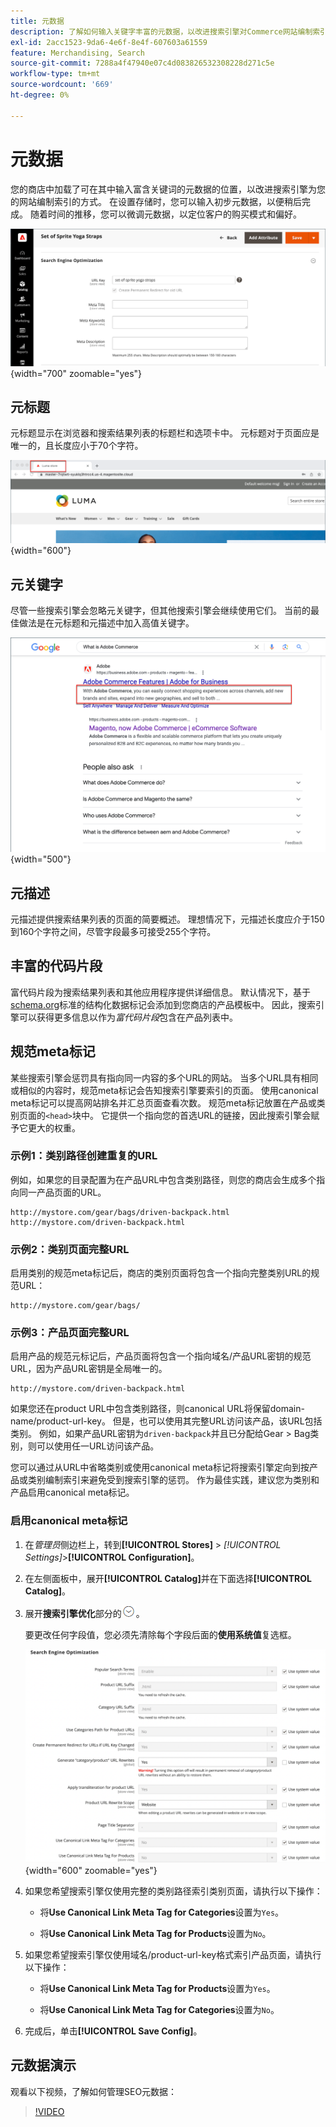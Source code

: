 ```yaml
---
title: 元数据
description: 了解如何输入关键字丰富的元数据，以改进搜索引擎对Commerce网站编制索引的方式。
exl-id: 2acc1523-9da6-4e6f-8e4f-607603a61559
feature: Merchandising, Search
source-git-commit: 7288a4f47940e07c4d083826532308228d271c5e
workflow-type: tm+mt
source-wordcount: '669'
ht-degree: 0%

---
```


# 元数据

您的商店中加载了可在其中输入富含关键词的元数据的位置，以改进搜索引擎为您的网站编制索引的方式。 在设置存储时，您可以输入初步元数据，以便稍后完成。 随着时间的推移，您可以微调元数据，以定位客户的购买模式和偏好。

![产品设置 — 搜索引擎优化](./assets/product-basic-settings-search-engine-optimization-yoga-strap.png){width="700" zoomable="yes"}

## 元标题

元标题显示在浏览器和搜索结果列表的标题栏和选项卡中。 元标题对于页面应是唯一的，且长度应小于70个字符。

![示例店面 — 元标题](./assets/storefront-home-page-meta-title.png){width="600"}

## 元关键字

尽管一些搜索引擎会忽略元关键字，但其他搜索引擎会继续使用它们。 当前的最佳做法是在元标题和元描述中加入高值关键字。

![Web浏览器搜索 — 元关键字](./assets/storefront-meta-description.png){width="500"}

## 元描述

元描述提供搜索结果列表的页面的简要概述。 理想情况下，元描述长度应介于150到160个字符之间，尽管字段最多可接受255个字符。

## 丰富的代码片段

富代码片段为搜索结果列表和其他应用程序提供详细信息。 默认情况下，基于[schema.org][1]标准的结构化数据标记会添加到您商店的产品模板中。 因此，搜索引擎可以获得更多信息以作为&#x200B;_富代码片段_&#x200B;包含在产品列表中。

## 规范meta标记

某些搜索引擎会惩罚具有指向同一内容的多个URL的网站。 当多个URL具有相同或相似的内容时，规范meta标记会告知搜索引擎要索引的页面。 使用canonical meta标记可以提高网站排名并汇总页面查看次数。 规范meta标记放置在产品或类别页面的`<head>`块中。 它提供一个指向您的首选URL的链接，因此搜索引擎会赋予它更大的权重。

### 示例1：类别路径创建重复的URL

例如，如果您的目录配置为在产品URL中包含类别路径，则您的商店会生成多个指向同一产品页面的URL。

    http://mystore.com/gear/bags/driven-backpack.html
    http://mystore.com/driven-backpack.html

### 示例2：类别页面完整URL

启用类别的规范meta标记后，商店的类别页面将包含一个指向完整类别URL的规范URL：

    http://mystore.com/gear/bags/

### 示例3：产品页面完整URL

启用产品的规范元标记后，产品页面将包含一个指向域名/产品URL密钥的规范URL，因为产品URL密钥是全局唯一的。

    http://mystore.com/driven-backpack.html

如果您还在product URL中包含类别路径，则canonical URL将保留domain-name/product-url-key。 但是，也可以使用其完整URL访问该产品，该URL包括类别。 例如，如果产品URL密钥为`driven-backpack`并且已分配给Gear > Bag类别，则可以使用任一URL访问该产品。

您可以通过从URL中省略类别或使用canonical meta标记将搜索引擎定向到按产品或类别编制索引来避免受到搜索引擎的惩罚。 作为最佳实践，建议您为类别和产品启用canonical meta标记。

### 启用canonical meta标记

1. 在&#x200B;_管理员_&#x200B;侧边栏上，转到&#x200B;**[!UICONTROL Stores]** > _[!UICONTROL Settings]_>**[!UICONTROL Configuration]**。

1. 在左侧面板中，展开&#x200B;**[!UICONTROL Catalog]**&#x200B;并在下面选择&#x200B;**[!UICONTROL Catalog]**。

1. 展开&#x200B;**搜索引擎优化**&#x200B;部分的![扩展选择器](../assets/icon-display-expand.png)。

   要更改任何字段值，您必须先清除每个字段后面的&#x200B;**使用系统值**&#x200B;复选框。

   ![目录配置 — 搜索引擎优化](../configuration-reference/catalog/assets/catalog-search-engine-optimization.png){width="600" zoomable="yes"}

1. 如果您希望搜索引擎仅使用完整的类别路径索引类别页面，请执行以下操作：

   - 将&#x200B;**Use Canonical Link Meta Tag for Categories**&#x200B;设置为`Yes`。

   - 将&#x200B;**Use Canonical Link Meta Tag for Products**&#x200B;设置为`No`。

1. 如果您希望搜索引擎仅使用域名/product-url-key格式索引产品页面，请执行以下操作：

   - 将&#x200B;**Use Canonical Link Meta Tag for Products**&#x200B;设置为`Yes`。

   - 将&#x200B;**Use Canonical Link Meta Tag for Categories**&#x200B;设置为`No`。

1. 完成后，单击&#x200B;**[!UICONTROL Save Config]**。

## 元数据演示

观看以下视频，了解如何管理SEO元数据：

>[!VIDEO](https://video.tv.adobe.com/v/3410173?quality=12&learn=on&captions=chi_hans)

[1]: https://schema.org/
